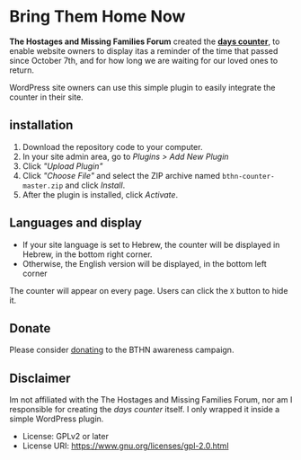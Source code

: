 # Bring Them Home Now
**The Hostages and Missing Families Forum** created the [**days counter**](https://stories.bringthemhomenow.net/counter), to enable website owners
to display itas a reminder of the time that passed since October 7th, and for how long we 
are waiting for our loved ones to return.

WordPress site owners can use this simple plugin to easily integrate the counter in their site.

## installation
1. Download the repository code to your computer.
1. In your site admin area, go to *Plugins > Add New Plugin*
1. Click *"Upload Plugin"*
1. Click *"Choose File"* and select the ZIP archive named `bthn-counter-master.zip` and click *Install*.
1. After the plugin is installed, click *Activate*.

## Languages and display
* If your site language is set to Hebrew, the counter will be displayed in Hebrew, in the bottom right corner. 
* Otherwise, the English version will be displayed, in the bottom left corner

The counter will appear on every page. Users can click the `X` button to hide it.

## Donate
Please consider [donating](https://stories.bringthemhomenow.net/donate) to the BTHN awareness campaign.

## Disclaimer
Im not affiliated with the The Hostages and Missing Families Forum, nor am I responsible for creating 
the *days counter* itself. I only wrapped it inside a simple WordPress plugin.

* License: GPLv2 or later
* License URI: https://www.gnu.org/licenses/gpl-2.0.html